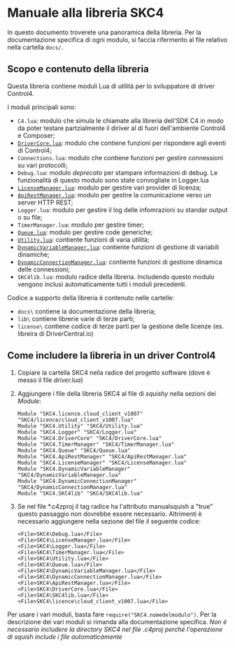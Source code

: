 # Manuale alla libreria SKC4

In questo documento troverete una panoramica della libreria. Per la documentazione specifica di ogni modulo, si faccia rifermento al file relativo nella cartella `docs/`.

## Scopo e contenuto della libreria

Questa libreria contiene moduli Lua di utilità per lo sviluppatore di driver Control4.

I moduli principali sono:

* `C4.lua`: modulo che simula le chiamate alla libreria dell'SDK C4 in modo da poter testare partzialmente il diriver al di fuori dell'ambiente Control4 e Composer;
* [`DriverCore.lua`](drivercore.md): modulo che contiene funzioni per rispondere agli eventi di Control4;
* `Connections.lua`: modulo che contiene funzioni per gestire connessioni su vari protocolli;
* `Debug.lua`: modulo *deprecato* per stampare informazioni di debug. Le funzionalità di questo modulo sono state convogliate in Logger.lua
* [`LicenseManager.lua`](licensemanager.md): modulo per gestire vari provider di licenza;
* [`ApiRestManager.lua`](apirestmanager.md): modulo per gestire la comunicazione verso un server HTTP REST;
* `Logger.lua`: modulo per gestire il log delle infomrazioni su standar output o su file;
* `TimerManager.lua`: modulo per gestire timer;
* [`Queue.lua`](quque.md): modulo per gestire code generiche;
* [`Utility.lua`](utility.md): contiente funzioni di varia utilità;
* [`DynamicVariableManager.lua`](dynamicvariablemanager.md): contiente funzioni di gestione di variabili dinamiche;
* [`DynamicConnectionManager.lua`](dynamicconnectionmanager.md): contiente funzioni di gestione dinamica delle connessioni;    
* `SKC4lib.lua`: modulo radice della libreria. Includendo questo modulo vengono inclusi automaticamente tutti i moduli precedenti.

Codice a supporto della libreria è contenuto nelle cartelle:
* `docs\` contiene la documentazione della libreria;
* `lib\` contiene librerie varie di terze parti;
* `license\` contiene codice di terze parti per la gestione delle licenze (es. libreira di DriverCentral.io)

## Come includere la libreria in un driver Control4

1. Copiare la cartella SKC4 nella radice del progetto software (dove è messo il file _driver.lua_)

2. Aggiungere i file della libreria SKC4 al file di _squishy_ nella sezioni dei _Module_:
    ```
    Module "SKC4.licence.cloud_client_v1007" "SKC4/licence/cloud_client_v1007.lua"
    Module "SKC4.Utility" "SKC4/Utility.lua"
    Module "SKC4.Logger" "SKC4/Logger.lua"
    Module "SKC4.DriverCore" "SKC4/DriverCore.lua"
    Module "SKC4.TimerManager" "SKC4/TimerManager.lua"
    Module "SKC4.Queue" "SKC4/Queue.lua"
    Module "SKC4.ApiRestManager" "SKC4/ApiRestManager.lua"
    Module "SKC4.LicenseManager" "SKC4/LicenseManager.lua"
    Module "SKC4.DynamicVariableManager" "SKC4/DynamicVariableManager.lua"
    Module "SKC4.DynamicConnectionManager" "SKC4/DynamicConnectionManager.lua"
    Module "SKC4.SKC4lib" "SKC4/SKC4lib.lua"
    ```
3. Se nel file *.c4zproj il tag radice <Driver> ha l'attributo manualsquish a "true" questo passaggio non dovrebbe essere necessario. Altrimenti è necessario aggiungere nella sezione <Squishy> del file il seguente codice:
    ```
    <File>SKC4\Debug.lua</File>
    <File>SKC4\LicenseManager.lua</File>
    <File>SKC4\Logger.lua</File>
    <File>SKC4\TimerManager.lua</File>
    <File>SKC4\Utility.lua</File>
    <File>SKC4\Queue.lua</File>
    <File>SKC4\DynamicVariableManager.lua</File>
    <File>SKC4\DynamicConnectionManager.lua</File>
    <File>SKC4\ApiRestManager.lua</File>
    <File>SKC4\DriverCore.lua</File>
    <File>SKC4\SKC4lib.lua</File>
    <File>SKC4\licence\cloud_client_v1007.lua</File>
    ```
    
Per usare i vari moduli, basta fare `require("SKC4.nomedelmodulo")`. Per la descrizione dei vari moduli si rimanda alla documentazione specifica.
*Non è necessario includere la directory SKC4 nel file _.c4proj_ perché l'operazione di _squish_ include i file automaticamente*



